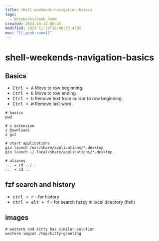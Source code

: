```yaml
---
title: shell-weekends-navigation-basics
tags:
  - Notebooks/Geek_Room
created: 2024-10-14 08:49
modified: 2023-11-23T18:06:53.439Z
moc: "[[_geek-room]]"
---
```


# shell-weekends-navigation-basics

## Basics

* <kbd>Ctrl + A</kbd> Move to row beginning.
* <kbd>Ctrl + E</kbd> Move to row ending.
* <kbd>Ctrl + U</kbd> Remove text from cursor to row beginning.
* <kbd>Ctrl + W</kbd> Remove last word.

```shell
# basics
pwd

# z extension
z Downloads
z git

# start applications
gio launch /usr/share/applications/*.desktop
gio launch ~/.local/share/applications/*.desktop

# aliases
... = cd ../..
..  = cd ..
```

## fzf search and history
* <kbd>ctrl + r</kbd> - for history
* <kbd>ctrl + alt + f</kbd> - for search fuzzy in local directory (fish)

## images
```shell
# wezterm and kitty has similar solution
wezterm imgcat /tmp/kitty-greeting
```
